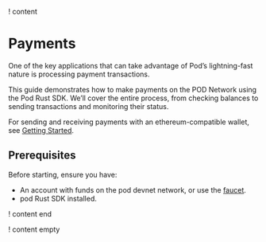 ! content

# Payments

One of the key applications that can take advantage of Pod’s lightning-fast nature is processing payment transactions.

This guide demonstrates how to make payments on the POD Network using the Pod Rust SDK. We’ll cover the entire process, from checking balances to sending transactions and monitoring their status.

For sending and receiving payments with an ethereum-compatible wallet, see [Getting Started](/getting-started).

## Prerequisites

Before starting, ensure you have:

- An account with funds on the pod devnet network, or use the [faucet](https://faucet.dev.pod.network/).
- pod Rust SDK installed.

! content end

! content empty

